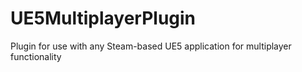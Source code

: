 # UE5MultiplayerPlugin
Plugin for use with any Steam-based UE5 application for multiplayer functionality
